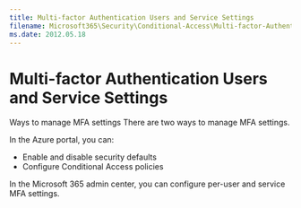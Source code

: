 ```yaml
---
title: Multi-factor Authentication Users and Service Settings
filename: Microsoft365\Security\Conditional-Access\Multi-factor-Authentication-Users-and-Service-Settings.md
ms.date: 2012.05.18
---
```


# Multi-factor Authentication Users and Service Settings




Ways to manage MFA settings
There are two ways to manage MFA settings.

In the Azure portal, you can:

- Enable and disable security defaults
- Configure Conditional Access policies

In the Microsoft 365 admin center, you can configure per-user and service MFA settings.